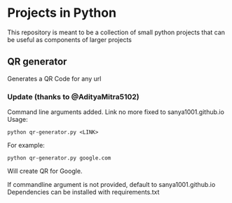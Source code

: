 # Projects in Python
This repository is meant to be a collection of small python projects that can be useful as components of larger projects

## QR generator
Generates a QR Code for any url

### Update (thanks to @AdityaMitra5102)
Command line arguments added. Link no more fixed to sanya1001.github.io <br>
Usage:
```
python qr-generator.py <LINK>
```
For example:
```
python qr-generator.py google.com
``` 
Will create QR for Google.

If commandline argument is not provided, default to sanya1001.github.io  
Dependencies can be installed with requirements.txt
